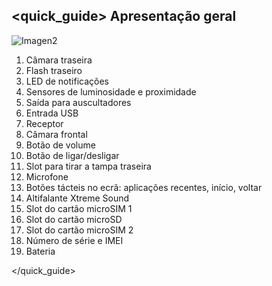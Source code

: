 ## <quick_guide> Apresentação geral

![Imagen2](http://static.energysistem.com/images/manuals/42762/576aa9453becd.jpg)

1. Câmara traseira
2. Flash traseiro
3. LED de notificações
4. Sensores de luminosidade e proximidade
5. Saída para auscultadores
6. Entrada USB
7. Receptor
8. Câmara frontal
9. Botão de volume
10. Botão de ligar/desligar
11. Slot para tirar a tampa traseira
12. Microfone
13. Botões tácteis no ecrã: aplicações recentes, início, voltar
14. Altifalante Xtreme Sound
15. Slot do cartão microSIM 1
16. Slot do cartão microSD
17. Slot do cartão microSIM 2
18. Número de série e IMEI
19. Bateria

</quick_guide>
